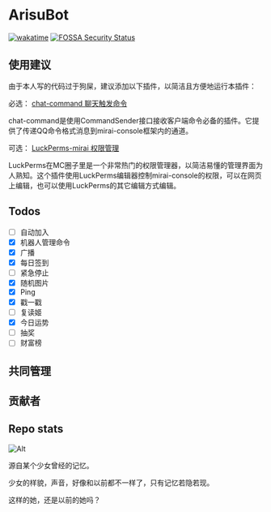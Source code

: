 # ArisuBot
[![wakatime](https://wakatime.com/badge/github/rong-xiaoli/ArisuBot.svg)](https://wakatime.com/badge/github/rong-xiaoli/ArisuBot)
[![FOSSA Security Status](https://app.fossa.com/api/projects/git%2Bgithub.com%2Frong-xiaoli%2FArisuBot.svg?type=shield&issueType=security)](https://app.fossa.com/projects/git%2Bgithub.com%2Frong-xiaoli%2FArisuBot?ref=badge_shield&issueType=security)

## 使用建议
由于本人写的代码过于狗屎，建议添加以下插件，以简洁且方便地运行本插件：

必选：
[chat-command 聊天触发命令](https://github.com/project-mirai/chat-command)

chat-command是使用CommandSender接口接收客户端命令必备的插件。它提供了传递QQ命令格式消息到mirai-console框架内的通道。

可选：
[LuckPerms-mirai 权限管理](https://github.com/Karlatemp/LuckPerms-Mirai)

LuckPerms在MC圈子里是一个非常热门的权限管理器，以简洁易懂的管理界面为人熟知。这个插件使用LuckPerms编辑器控制mirai-console的权限，可以在网页上编辑，也可以使用LuckPerms的其它编辑方式编辑。

## Todos
- [ ] 自动加入
- [x] 机器人管理命令
- [x] 广播
- [x] 每日签到
- [ ] 紧急停止
- [x] 随机图片
- [x] Ping
- [x] 戳一戳
- [ ] 复读姬
- [x] 今日运势
- [ ] 抽奖
- [ ] 财富榜

## 共同管理

<!-- readme: collaborators -start -->
<!-- readme: collaborators -end -->

## 贡献者

<!-- readme: contributors -start -->
<!-- readme: contributors -end -->

Repo stats
---
![Alt](https://repobeats.axiom.co/api/embed/300e2c4e6d31f54014e037d44f45222a3b4e5382.svg "Repobeats analytics image")


源自某个少女曾经的记忆。

少女的样貌，声音，好像和以前都不一样了，只有记忆若隐若现。

这样的她，还是以前的她吗？


